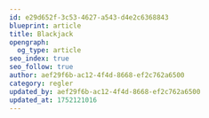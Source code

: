 ```yaml
---
id: e29d652f-3c53-4627-a543-d4e2c6368843
blueprint: article
title: Blackjack
opengraph:
  og_type: article
seo_index: true
seo_follow: true
author: aef29f6b-ac12-4f4d-8668-ef2c762a6500
category: regler
updated_by: aef29f6b-ac12-4f4d-8668-ef2c762a6500
updated_at: 1752121016
---
```

